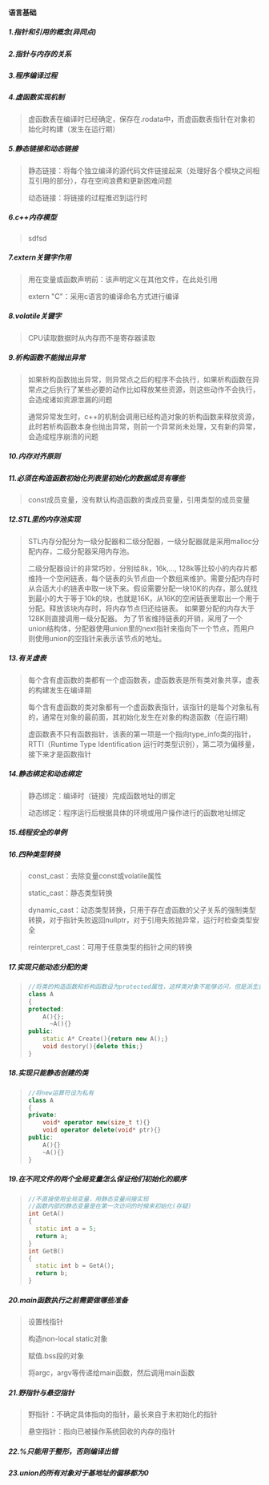 #### 语言基础

##### 1.指针和引用的概念(异同点)

##### 2.指针与内存的关系

##### 3.程序编译过程

##### 4.虚函数实现机制

> 虚函数表在编译时已经确定，保存在.rodata中，而虚函数表指针在对象初始化时构建（发生在运行期）

##### 5.静态链接和动态链接

> 静态链接：将每个独立编译的源代码文件链接起来（处理好各个模块之间相互引用的部分），存在空间浪费和更新困难问题
>
> 动态链接：将链接的过程推迟到运行时

##### 6.c++内存模型

> sdfsd

##### **7.extern关键字作用**

> 用在变量或函数声明前：该声明定义在其他文件，在此处引用
>
> extern "C"：采用c语言的编译命名方式进行编译

##### 8.**volatile关键字**

> CPU读取数据时从内存而不是寄存器读取

##### 9.析构函数不能抛出异常

> 如果析构函数抛出异常，则异常点之后的程序不会执行，如果析构函数在异常点之后执行了某些必要的动作比如释放某些资源，则这些动作不会执行，会造成诸如资源泄漏的问题
>
> 通常异常发生时，c++的机制会调用已经构造对象的析构函数来释放资源，此时若析构函数本身也抛出异常，则前一个异常尚未处理，又有新的异常，会造成程序崩溃的问题

##### 10.内存对齐原则

##### 11.必须在构造函数初始化列表里初始化的数据成员有哪些

> const成员变量，没有默认构造函数的类成员变量，引用类型的成员变量

##### 12.STL里的内存池实现

>  STL内存分配分为一级分配器和二级分配器，一级分配器就是采用malloc分配内存，二级分配器采用内存池。
>
> 二级分配器设计的非常巧妙，分别给8k，16k,..., 128k等比较小的内存片都维持一个空闲链表，每个链表的头节点由一个数组来维护。需要分配内存时从合适大小的链表中取一块下来。假设需要分配一块10K的内存，那么就找到最小的大于等于10k的块，也就是16K，从16K的空闲链表里取出一个用于分配。释放该块内存时，将内存节点归还给链表。
> 如果要分配的内存大于128K则直接调用一级分配器。
> 为了节省维持链表的开销，采用了一个union结构体，分配器使用union里的next指针来指向下一个节点，而用户则使用union的空指针来表示该节点的地址。

##### 13.有关虚表

> 每个含有虚函数的类都有一个虚函数表，虚函数表是所有类对象共享，虚表的构建发生在编译期
>
> 每个含有虚函数的类对象都有一个虚函数表指针，该指针的是每个对象私有的，通常在对象的最前面，其初始化发生在对象的构造函数（在运行期)
>
> 虚函数表不只有函数指针，该表的第一项是一个指向type_info类的指针，RTTI（Runtime Type Identification 运行时类型识别），第二项为偏移量，接下来才是函数指针

##### 14.静态绑定和动态绑定

> 静态绑定：编译时（链接）完成函数地址的绑定
>
> 动态绑定：程序运行后根据具体的环境或用户操作进行的函数地址绑定

##### 15.线程安全的单例

##### 16.四种类型转换

> const_cast：去除变量const或volatile属性
>
> static_cast：静态类型转换
>
> dynamic_cast：动态类型转换，只用于存在虚函数的父子关系的强制类型转换，对于指针失败返回nullptr，对于引用失败抛异常，运行时检查类型安全
>
> reinterpret_cast：可用于任意类型的指针之间的转换

##### 17.实现只能动态分配的类

> ```c++
> //将类的构造函数和析构函数设为protected属性，这样类对象不能够访问，但是派生类能够访问，能够正常的继承
> class A
> {
> protected:
>     A(){};
>    	~A(){}
> public:
>     static A* Create(){return new A();}
>     void destory(){delete this;}
> }
> ```

##### 18.实现只能静态创建的类

> ```c++
> //将new运算符设为私有
> class A
> {
> private:
>     void* operator new(size_t t){}
>     void operator delete(void* ptr){}
> public:
>     A(){}
>     ~A(){}
> }
> ```

##### 19.在不同文件的两个全局变量怎么保证他们初始化的顺序

> ```c++
> //不直接使用全局变量，用静态变量间接实现
> //函数内部的静态变量是在第一次访问的时候来初始化(存疑)
> int GetA()
> {
> 	static int a = 5;
> 	return a;
> }
> int GetB()
> {
> 	static int b = GetA();
> 	return b;
> }
> ```

##### 20.main函数执行之前需要做哪些准备

> 设置栈指针
>
> 构造non-local static对象
>
> 赋值.bss段的对象
>
> 将argc，argv等传递给main函数，然后调用main函数

##### 21.野指针与悬空指针

> 野指针：不确定具体指向的指针，最长来自于未初始化的指针
>
> 悬空指针：指向已被操作系统回收的内存的指针

##### 22.%只能用于整形，否则编译出错

##### 23.union的所有对象对于基地址的偏移都为0

